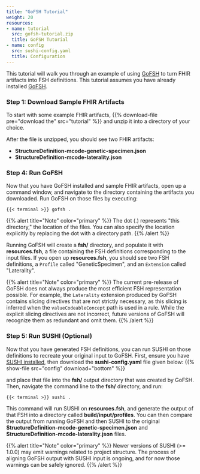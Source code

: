 ```yaml
---
title: "GoFSH Tutorial"
weight: 20
resources:
- name: tutorial
  src: gofsh-tutorial.zip
  title: GoFSH Tutorial
- name: config
  src: sushi-config.yaml
  title: Configuration
---
```


This tutorial will walk you through an example of using [GoFSH](/docs/gofsh) to turn FHIR artifacts into FSH definitions. This tutorial assumes you have already installed [GoFSH](/docs/gofsh/installation).

### Step 1: Download Sample FHIR Artifacts

To start with some example FHIR artifacts, {{% download-file pre="download the" src="tutorial" %}} and unzip it into a directory of your choice.

After the file is unzipped, you should see two FHIR artifacts:

* **StructureDefinition-mcode-genetic-specimen.json**
* **StructureDefinition-mcode-laterality.json**

### Step 4: Run GoFSH

Now that you have GoFSH installed and sample FHIR artifacts, open up a command window, and navigate to the directory containing the artifacts you downloaded. Run GoFSH on those files by executing:

```shell
{{< terminal >}} gofsh .
```

{{% alert title="Note" color="primary" %}}
The dot (.) represents "this directory," the location of the files. You can also specify the location explicitly by replacing the dot with a directory path.
{{% /alert %}}

Running GoFSH will create a **fsh/** directory, and populate it with **resources.fsh**, a file containing the FSH definitions corresponding to the input files. If you open up **resources.fsh**, you should see two FSH definitions, a `Profile` called "GeneticSpecimen", and an `Extension` called "Laterality".

{{% alert title="Note" color="primary" %}}
The current pre-release of GoFSH does not always produce the most efficient FSH representation possible. For example, the `Laterality` extension produced by GoFSH contains slicing directives that are not strictly necessary, as this slicing is inferred when the `valueCodeableConcept` path is used in a rule. While the explicit slicing directives are not incorrect, future versions of GoFSH will recognize them as redundant and omit them.
{{% /alert %}}

### Step 5: Run SUSHI (Optional)

Now that you have generated FSH definitions, you can run SUSHI on those definitions to recreate your original input to GoFSH. First, ensure you have [SUSHI installed](/docs/sushi/installation), then download the **sushi-config.yaml** file given below:
{{% show-file src="config" download="bottom" %}}

and place that file into the **fsh/** output directory that was created by GoFSH. Then, navigate the command line to the **fsh/** directory, and run:

```shell
{{< terminal >}} sushi .
```

This command will run SUSHI on **resources.fsh**, and generate the output of that FSH into a directory called **build/input/profiles**. You can then compare the output from running GoFSH and then SUSHI to the original **StructureDefinition-mcode-genetic-specimen.json** and **StructureDefinition-mcode-laterality.json** files.

{{% alert title="Note" color="primary" %}}
Newer versions of SUSHI (>= 1.0.0) may emit warnings related to project structure. The process of aligning GoFSH output with SUSHI input is ongoing, and for now those warnings can be safely ignored.
{{% /alert %}}